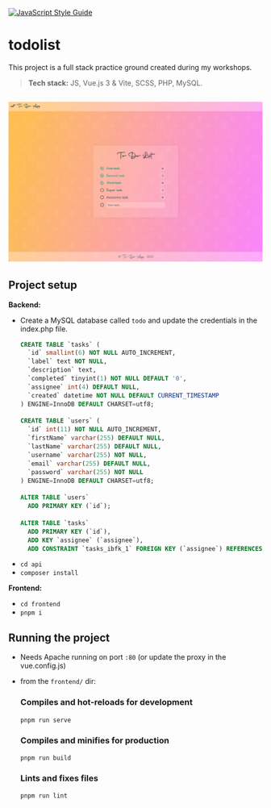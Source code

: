 [![JavaScript Style Guide](https://img.shields.io/badge/code_style-standard-brightgreen.svg)](https://standardjs.com)


# todolist
This project is a full stack practice ground created during my workshops.

> __Tech stack:__ JS, Vue.js 3 & Vite, SCSS, PHP, MySQL.

![Todo App preview](/frontend/public/todoapp-preview.png)
---

## Project setup

__Backend:__
- Create a MySQL database called `todo` and update the credentials in the index.php file.
  ```sql
  CREATE TABLE `tasks` (
    `id` smallint(6) NOT NULL AUTO_INCREMENT,
    `label` text NOT NULL,
    `description` text,
    `completed` tinyint(1) NOT NULL DEFAULT '0',
    `assignee` int(4) DEFAULT NULL,
    `created` datetime NOT NULL DEFAULT CURRENT_TIMESTAMP
  ) ENGINE=InnoDB DEFAULT CHARSET=utf8;

  CREATE TABLE `users` (
    `id` int(11) NOT NULL AUTO_INCREMENT,
    `firstName` varchar(255) DEFAULT NULL,
    `lastName` varchar(255) DEFAULT NULL,
    `username` varchar(255) NOT NULL,
    `email` varchar(255) DEFAULT NULL,
    `password` varchar(255) NOT NULL
  ) ENGINE=InnoDB DEFAULT CHARSET=utf8;

  ALTER TABLE `users`
    ADD PRIMARY KEY (`id`);

  ALTER TABLE `tasks`
    ADD PRIMARY KEY (`id`),
    ADD KEY `assignee` (`assignee`),
    ADD CONSTRAINT `tasks_ibfk_1` FOREIGN KEY (`assignee`) REFERENCES `users` (`id`) ON DELETE SET NULL ON UPDATE NO ACTION;
  ```
- `cd api`
- `composer install`

__Frontend:__
- `cd frontend`
- `pnpm i`

## Running the project
- Needs Apache running on port `:80` (or update the proxy in the vue.config.js)
- from the `frontend/` dir:
  ### Compiles and hot-reloads for development
  ```
  pnpm run serve
  ```

  ### Compiles and minifies for production
  ```
  pnpm run build
  ```

  ### Lints and fixes files
  ```
  pnpm run lint
  ```
